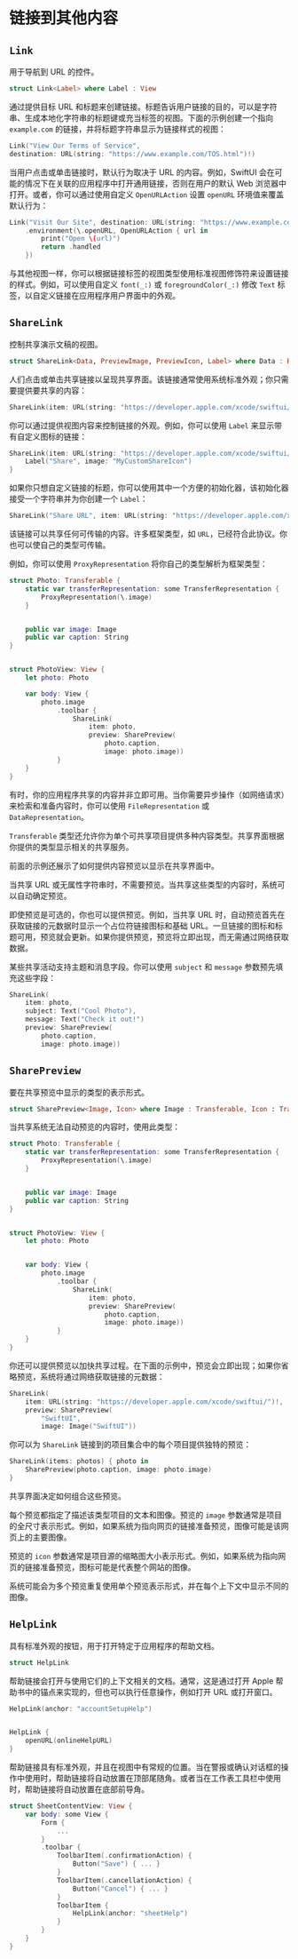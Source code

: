 # 链接到其他内容

## `Link`

用于导航到 URL 的控件。

```swift
struct Link<Label> where Label : View
```

通过提供目标 URL 和标题来创建链接。标题告诉用户链接的目的，可以是字符串、生成本地化字符串的标题键或充当标签的视图。下面的示例创建一个指向 `example.com` 的链接，并将标题字符串显示为链接样式的视图：

```swift
Link("View Our Terms of Service",
destination: URL(string: "https://www.example.com/TOS.html")!)
```

当用户点击或单击链接时，默认行为取决于 URL 的内容。例如，SwiftUI 会在可能的情况下在关联的应用程序中打开通用链接，否则在用户的默认 Web 浏览器中打开。或者，你可以通过使用自定义 `OpenURLAction` 设置 `openURL` 环境值来覆盖默认行为：


```swift
Link("Visit Our Site", destination: URL(string: "https://www.example.com")!)
    .environment(\.openURL, OpenURLAction { url in
        print("Open \(url)")
        return .handled
    })
```

与其他视图一样，你可以根据链接标签的视图类型使用标准视图修饰符来设置链接的样式。例如，可以使用自定义 `font(_:)` 或 `foregroundColor(_:)` 修改 `Text` 标签，以自定义链接在应用程序用户界面中的外观。

## `ShareLink`

控制共享演示文稿的视图。

```swift
struct ShareLink<Data, PreviewImage, PreviewIcon, Label> where Data : RandomAccessCollection, PreviewImage : Transferable, PreviewIcon : Transferable, Label : View, Data.Element : Transferable
```

人们点击或单击共享链接以呈现共享界面。该链接通常使用系统标准外观；你只需要提供要共享的内容：

```swift
ShareLink(item: URL(string: "https://developer.apple.com/xcode/swiftui/")!)
```

你可以通过提供视图内容来控制链接的外观。例如，你可以使用 `Label` 来显示带有自定义图标的链接：

```swift
ShareLink(item: URL(string: "https://developer.apple.com/xcode/swiftui/")!) {
    Label("Share", image: "MyCustomShareIcon")
}
```

如果你只想自定义链接的标题，你可以使用其中一个方便的初始化器，该初始化器接受一个字符串并为你创建一个 `Label`：

```swift
ShareLink("Share URL", item: URL(string: "https://developer.apple.com/xcode/swiftui/")!)
```

该链接可以共享任何可传输的内容。许多框架类型，如 `URL`，已经符合此协议。你也可以使自己的类型可传输。

例如，你可以使用 `ProxyRepresentation` 将你自己的类型解析为框架类型：

```swift
struct Photo: Transferable {
    static var transferRepresentation: some TransferRepresentation {
        ProxyRepresentation(\.image)
    }


    public var image: Image
    public var caption: String
}


struct PhotoView: View {
    let photo: Photo

    var body: View {
        photo.image
            .toolbar {
                ShareLink(
                    item: photo,
                    preview: SharePreview(
                        photo.caption,
                        image: photo.image))
            }
    }
}
```

有时，你的应用程序共享的内容并非立即可用。当你需要异步操作（如网络请求）来检索和准备内容时，你可以使用 `FileRepresentation` 或 `DataRepresentation`。

`Transferable` 类型还允许你为单个可共享项目提供多种内容类型。共享界面根据你提供的类型显示相关的共享服务。

前面的示例还展示了如何提供内容预览以显示在共享界面中。

当共享 URL 或无属性字符串时，不需要预览。当共享这些类型的内容时，系统可以自动确定预览。

即使预览是可选的，你也可以提供预览。例如，当共享 URL 时，自动预览首先在获取链接的元数据时显示一个占位符链接图标和基础 URL。一旦链接的图标和标题可用，预览就会更新。如果你提供预览，预览将立即出现，而无需通过网络获取数据。

某些共享活动支持主题和消息字段。你可以使用 `subject` 和 `message` 参数预先填充这些字段：

```swift
ShareLink(
    item: photo,
    subject: Text("Cool Photo"),
    message: Text("Check it out!")
    preview: SharePreview(
        photo.caption,
        image: photo.image))
```

## `SharePreview`

要在共享预览中显示的类型的表示形式。

```swift
struct SharePreview<Image, Icon> where Image : Transferable, Icon : Transferable
```

当共享系统无法自动预览的内容时，使用此类型：

```swift
struct Photo: Transferable {
    static var transferRepresentation: some TransferRepresentation {
        ProxyRepresentation(\.image)
    }


    public var image: Image
    public var caption: String
}


struct PhotoView: View {
    let photo: Photo


    var body: View {
        photo.image
            .toolbar {
                ShareLink(
                    item: photo,
                    preview: SharePreview(
                        photo.caption,
                        image: photo.image))
            }
    }
}
```

你还可以提供预览以加快共享过程。在下面的示例中，预览会立即出现；如果你省略预览，系统将通过网络获取链接的元数据：

```swift
ShareLink(
    item: URL(string: "https://developer.apple.com/xcode/swiftui/")!,
    preview: SharePreview(
        "SwiftUI",
        image: Image("SwiftUI"))
```

你可以为 `ShareLink` 链接到的项目集合中的每个项目提供独特的预览：

```swift
ShareLink(items: photos) { photo in
    SharePreview(photo.caption, image: photo.image)
}
```

共享界面决定如何组合这些预览。

每个预览都指定了描述该类型项目的文本和图像。预览的 `image` 参数通常是项目的全尺寸表示形式。例如，如果系统为指向网页的链接准备预览，图像可能是该网页上的主要图像。

预览的 `icon` 参数通常是项目源的缩略图大小表示形式。例如，如果系统为指向网页的链接准备预览，图标可能是代表整个网站的图像。

系统可能会为多个预览重复使用单个预览表示形式，并在每个上下文中显示不同的图像。

## `HelpLink`

具有标准外观的按钮，用于打开特定于应用程序的帮助文档。

```swift
struct HelpLink
```

帮助链接会打开与使用它们的上下文相关的文档。通常，这是通过打开 Apple 帮助书中的锚点来实现的，但也可以执行任意操作，例如打开 URL 或打开窗口。

```swift
HelpLink(anchor: "accountSetupHelp")


HelpLink {
    openURL(onlineHelpURL)
}
```

帮助链接具有标准外观，并且在视图中有常规的位置。当在警报或确认对话框的操作中使用时，帮助链接将自动放置在顶部尾随角。或者当在工作表工具栏中使用时，帮助链接将自动放置在底部前导角。


```swift
struct SheetContentView: View {
    var body: some View {
        Form {
            ...
        }
        .toolbar {
            ToolbarItem(.confirmationAction) {
                Button("Save") { ... }
            }
            ToolbarItem(.cancellationAction) {
                Button("Cancel") { ... }
            }
            ToolbarItem {
                HelpLink(anchor: "sheetHelp")
            }
        }
    }
}
```